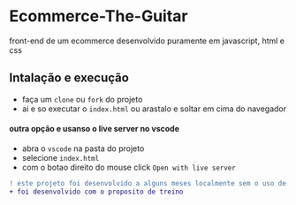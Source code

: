 # Ecommerce-The-Guitar
front-end de um ecommerce desenvolvido puramente em javascript, html e css

## Intalação e execução
- faça um `clone` ou `fork` do projeto 
- ai e so executar o `index.html` ou arastalo e soltar em cima do navegador
#### outra opção e usanso o live server no vscode
- abra o `vscode` na pasta do projeto
- selecione `index.html`
- com o botao direito do mouse click `Open with live server`

```diff
! este projeto foi desenvolvido a alguns meses localmente sem o uso de vercinamento git
+ foi desenvolvido com o proposito de treino
